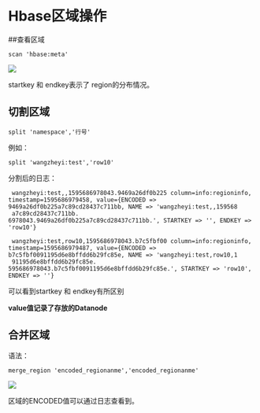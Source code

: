 # Hbase区域操作

##查看区域

	scan 'hbase:meta'

![](../Images/5.png)

startkey 和 endkey表示了 region的分布情况。

## 切割区域

	split 'namespace','行号'

例如：

	split 'wangzheyi:test','row10'


分割后的日志：

	 wangzheyi:test,,1595686978043.9469a26df0b225 column=info:regioninfo, timestamp=1595686979458, value={ENCODED => 9469a26df0b225a7c89cd28437c711bb, NAME => 'wangzheyi:test,,159568
	 a7c89cd28437c711bb.                          6978043.9469a26df0b225a7c89cd28437c711bb.', STARTKEY => '', ENDKEY => 'row10'}   

	 wangzheyi:test,row10,1595686978043.b7c5fbf00 column=info:regioninfo, timestamp=1595686979487, value={ENCODED => b7c5fbf0091195d6e8bffdd6b29fc85e, NAME => 'wangzheyi:test,row10,1
	 91195d6e8bffdd6b29fc85e.                     595686978043.b7c5fbf0091195d6e8bffdd6b29fc85e.', STARTKEY => 'row10', ENDKEY => ''}     

可以看到startkey 和 endkey有所区别

**value值记录了存放的Datanode**



## 合并区域

语法：

	merge_region 'encoded_regionanme','encoded_regionanme'

![](../Images/6.png)

区域的ENCODED值可以通过日志查看到。